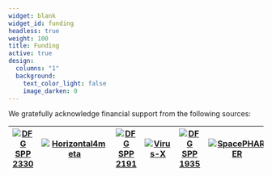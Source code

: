 ```yaml
---
widget: blank
widget_id: funding
headless: true
weight: 100
title: Funding
active: true
design:
  columns: "1"
  background:
    text_color_light: false
    image_darken: 0
---
```

We gratefully acknowledge financial support from the following sources:

[![DFG SPP 2330](dfg.png "DFG program SPP 2330 (2021 - 2024)")](http://spp2330.de) |[![Horizontal4meta](bmbf.png "Horizontal4meta (2019 - 2022)")](https://www.gesundheitsforschung-bmbf.de/de/horizontal4meta-ein-neues-paradigma-der-sequenzsuche-ermoglicht-die-hochdurchsatz-9221.php) | [![DFG SPP 2191](dfg.png "DFG program SPP 2191 (2019 - 2021)")](http://www.spp2191.com/projects-2019-2021/cramer-soding-zweckstetter) | [![Virus-X](virusx.png "Virus-X: Viral Metagenomics for Innovation Value (2016 - 2019)")](http://virus-x.eu) | [![DFG SPP 1935](dfg.png "DFG program SPP 1935 (2016 - 2019)")](http://spp1935.de) | [![SpacePHARER](bmbfemed.png "BMBF e:AtheroSysMed (2013 - 2017)")](http://www.sys-med.de/en/consortia/eatherosysmed/) 
-|-|-|-|-|-


